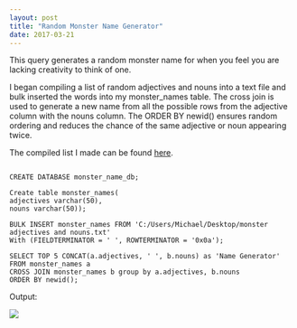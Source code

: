 ```yaml
---
layout: post
title: "Random Monster Name Generator"
date: 2017-03-21
---
```


This query generates a random monster name for when you feel you are lacking creativity to think of one. 

I began compiling a list of random adjectives and nouns into a text file and bulk inserted the words into my monster_names table. 
The cross join is used to generate a new name from all the possible rows from the adjective column with the nouns column. The ORDER BY newid() ensures random ordering and reduces the chance of the same adjective or noun appearing twice.
 
The compiled list I made can be found <a href="https://raw.githubusercontent.com/michaelip2/michaelip2.github.io/master/_files/monster%20adjectives%20and%20nouns.txt">here</a>.

<pre><code>
CREATE DATABASE monster_name_db;

Create table monster_names(
adjectives varchar(50),
nouns varchar(50));

BULK INSERT monster_names FROM 'C:/Users/Michael/Desktop/monster adjectives and nouns.txt' 
With (FIELDTERMINATOR = ' ', ROWTERMINATOR = '0x0a');

SELECT TOP 5 CONCAT(a.adjectives, ' ', b.nouns) as 'Name Generator'
FROM monster_names a 
CROSS JOIN monster_names b group by a.adjectives, b.nouns
ORDER BY newid();
</code></pre>

Output:
<p><img src="https://raw.githubusercontent.com/michaelip2/michaelip2.github.io/master/images/2017-04-01%2004_47_00-monster%20generator.sql%20-%20DESKTOP-BB2A4CL_SQLEXPRESS.master%20(DESKTOP-BB2A4CL_Micha.png"/></p>
